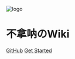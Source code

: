 ![logo](https://luoyunhao.com/usr/themes/handsome/assets/img/皮卡丘.png)
 
# 不拿呐のWiki

 
[GitHub](https://github.com/bananaYH/blog-wiki)
[Get Started](#headline)